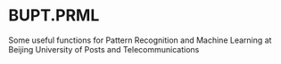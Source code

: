# BUPT.PRML
 Some useful functions for Pattern Recognition and Machine Learning at Beijing University of Posts and Telecommunications
